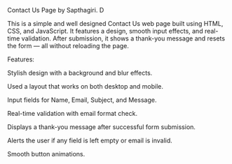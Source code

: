 Contact Us Page by Sapthagiri. D

This is a simple and well designed Contact Us web page built using HTML, CSS, and JavaScript. It features a design, smooth input effects, and real-time validation. After submission, it shows a thank-you message and resets the form — all without reloading the page.

Features:

Stylish design with a background and blur effects.

Used a layout that works on both desktop and mobile.

Input fields for Name, Email, Subject, and Message.

Real-time validation with email format check.

Displays a thank-you message after successful form submission.

Alerts the user if any field is left empty or email is invalid.

Smooth button animations.
